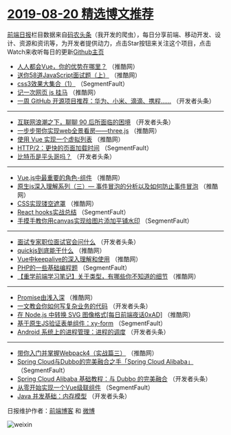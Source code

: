 # [2019-08-20 精选博文推荐](http://hao.caibaojian.com/date/2019/08/20)

[前端日报](http://caibaojian.com/c/news)栏目数据来自[码农头条](http://hao.caibaojian.com/)（我开发的爬虫），每日分享前端、移动开发、设计、资源和资讯等，为开发者提供动力，点击Star按钮来关注这个项目，点击Watch来收听每日的更新[Github主页](https://github.com/kujian/frontendDaily)
* [人人都会Vue，你的优势在哪里？](http://hao.caibaojian.com/121994.html) （推酷网）
* [送你58道JavaScript面试题（上）](http://hao.caibaojian.com/121993.html) （推酷网）
* [css3效果大集合（1）](http://hao.caibaojian.com/121917.html) （SegmentFault）
* [记一次网页 js 挂马](http://hao.caibaojian.com/121992.html) （推酷网）
* [一周 GitHub 开源项目推荐：华为、小米、滴滴、携程……](http://hao.caibaojian.com/121944.html) （开发者头条）

***
* [互联网浪潮之下，聊聊 90 后所面临的困境](http://hao.caibaojian.com/121961.html) （开发者头条）
* [一步步带你实现web全景看房——three.js](http://hao.caibaojian.com/121981.html) （推酷网）
* [使用 Vue 实现一个虚拟列表](http://hao.caibaojian.com/121983.html) （推酷网）
* [HTTP/2：更快的页面加载时间](http://hao.caibaojian.com/121924.html) （SegmentFault）
* [比特币是平头哥吗？](http://hao.caibaojian.com/121955.html) （开发者头条）

***
* [Vue.js中最重要的角色-组件](http://hao.caibaojian.com/121989.html) （推酷网）
* [原生js深入理解系列（三）&#8212; 事件冒泡的分析以及如何防止事件冒泡](http://hao.caibaojian.com/121990.html) （推酷网）
* [CSS实现镂空遮罩](http://hao.caibaojian.com/121979.html) （推酷网）
* [React hooks实战总结](http://hao.caibaojian.com/121912.html) （SegmentFault）
* [手摸手教你用canvas实现给图片添加平铺水印](http://hao.caibaojian.com/121923.html) （SegmentFault）

***
* [面试专家职位面试官会问什么](http://hao.caibaojian.com/121935.html) （开发者头条）
* [quickjs到底能干什么](http://hao.caibaojian.com/121974.html) （推酷网）
* [Vue中keepalive的深入理解和使用](http://hao.caibaojian.com/121986.html) （推酷网）
* [PHP的一些基础编程题](http://hao.caibaojian.com/121916.html) （SegmentFault）
* [【重学前端学习笔记】关于类型，有哪些你不知道的细节](http://hao.caibaojian.com/121975.html) （推酷网）

***
* [Promise由浅入深](http://hao.caibaojian.com/121988.html) （推酷网）
* [一文教会你如何写复杂业务的代码](http://hao.caibaojian.com/121929.html) （开发者头条）
* [在 Node.js 中转换 SVG 图像格式[每日前端夜话0xAD]](http://hao.caibaojian.com/121977.html) （推酷网）
* [基于原生JS验证表单组件：xy-form](http://hao.caibaojian.com/121910.html) （SegmentFault）
* [Android 系统上的进程管理：进程的调度](http://hao.caibaojian.com/121942.html) （开发者头条）

***
* [带你入门并掌握Webpack4（实战篇三）](http://hao.caibaojian.com/121991.html) （推酷网）
* [Spring Cloud与Dubbo的完美融合之手「Spring Cloud Alibaba」](http://hao.caibaojian.com/121921.html) （SegmentFault）
* [Spring Cloud Alibaba 基础教程：与 Dubbo 的完美融合](http://hao.caibaojian.com/121932.html) （开发者头条）
* [从零开始实现一个Vue级联组件](http://hao.caibaojian.com/121911.html) （SegmentFault）
* [Java 并发基础：内存模型](http://hao.caibaojian.com/121943.html) （开发者头条）

日报维护作者：[前端博客](http://caibaojian.com/) 和 [微博](http://caibaojian.com/go/weibo)

![weixin](https://user-images.githubusercontent.com/3055447/38468989-651132ac-3b80-11e8-8e6b-15122322a9d7.png)